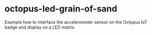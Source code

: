 # octopus-led-grain-of-sand
Example how to interface the accelerometer sensor on the Octopus IoT badge and display on a LED matrix.
